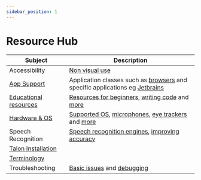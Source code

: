 ```yaml
---
sidebar_position: 1
---
```


# Resource Hub

| Subject                                                            | Description                                                                                                                                                               |
| ------------------------------------------------------------------ | ------------------------------------------------------------------------------------------------------------------------------------------------------------------------- |
| Accessibility                                                      | [Non visual use](./Accessibility/non-visual-use.md)                                                                                                                       |
| [App Support](./Supported%20Applications/overview.md)              | Application classes such as [browsers](./Supported%20Applications/App%20Tags/browsers.md) and specific applications eg [Jetbrains](./Supported%20Applications/Apps/jetbrains.md)                |
| [Educational resources](./talon_related_resources.md)              | [Resources for beginners](./talon_related_resources.md#for-beginners), [writing code](./talon_related_resources.md#writing-code) and [more](./talon_related_resources.md) |
| [Hardware & OS](./Hardware/hardware.md)                            | [Supported OS](./Hardware/os.md), [microphones](./Hardware/microphones.md), [eye trackers](./Hardware/Eye%20Trackers/eye-trackers.md) and [more](./Hardware/hardware.md)  |
| Speech Recognition                                                 | [Speech recognition engines](./Speech%20Recognition/speech%20engines.md), [improving accuracy](./Speech%20Recognition/improving_recognition_accuracy.md)                  |
| [Talon Installation](./Talon%20Installation/installation_guide.md) |                                                                                                                                                                           |
| [Terminology](./terminology.md)                                    |                                                                                                                                                                           |
| Troubleshooting                                                    | [Basic issues](./Troubleshooting/basic-issues.md) and [debugging](./Troubleshooting/debugging.md)                                                                         |
